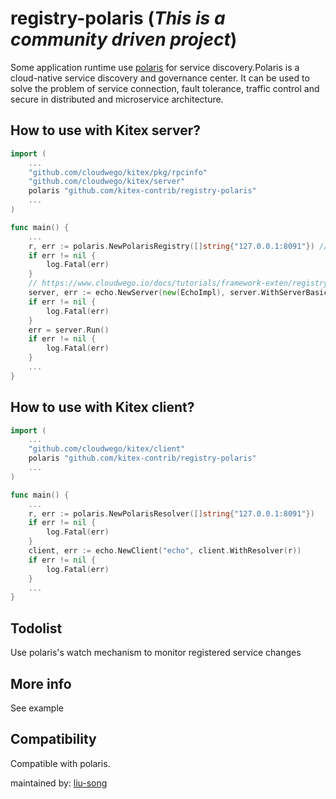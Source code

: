 # registry-polaris (*This is a community driven project*)

Some application runtime use [polaris](https://github.com/polarismesh/polaris) for service discovery.Polaris is a cloud-native service discovery and governance center. 
It can be used to solve the problem of service connection, fault tolerance, traffic control and secure in distributed and microservice architecture.

## How to use with Kitex server?

```go
import (
    ...
    "github.com/cloudwego/kitex/pkg/rpcinfo"
    "github.com/cloudwego/kitex/server"
    polaris "github.com/kitex-contrib/registry-polaris"
    ...
)

func main() {
    ...
    r, err := polaris.NewPolarisRegistry([]string{"127.0.0.1:8091"}) // r should not be reused.
    if err != nil {
        log.Fatal(err)
    }
    // https://www.cloudwego.io/docs/tutorials/framework-exten/registry/#integrate-into-kitex
    server, err := echo.NewServer(new(EchoImpl), server.WithServerBasicInfo(&rpcinfo.EndpointBasicInfo{ServiceName: "echo"}, server.WithRegistry(r)))
    if err != nil {
        log.Fatal(err)
    }
    err = server.Run()
    if err != nil {
        log.Fatal(err)
    }
    ...
}
```


## How to use with Kitex client?

```go
import (
    ...
    "github.com/cloudwego/kitex/client"
    polaris "github.com/kitex-contrib/registry-polaris"
    ...
)

func main() {
    ...
    r, err := polaris.NewPolarisResolver([]string{"127.0.0.1:8091"})
    if err != nil {
        log.Fatal(err)
    }
    client, err := echo.NewClient("echo", client.WithResolver(r))
    if err != nil {
        log.Fatal(err)
    }
    ...
}
```

## Todolist
   Use polaris's watch mechanism to monitor registered service changes

## More info

 See example

## Compatibility

Compatible with polaris.

maintained by: [liu-song](https://github.com/liu-song)
